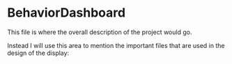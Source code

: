 # BehaviorDashboard

This file is where the overall description of the project would go. 

Instead I will use this area to mention the important files that are used in the design of the display:
